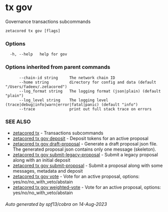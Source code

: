 # tx gov

Governance transactions subcommands

```
zetacored tx gov [flags]
```

### Options

```
  -h, --help   help for gov
```

### Options inherited from parent commands

```
      --chain-id string     The network chain ID
      --home string         directory for config and data (default "/Users/fadeev/.zetacored")
      --log_format string   The logging format (json|plain) (default "plain")
      --log_level string    The logging level (trace|debug|info|warn|error|fatal|panic) (default "info")
      --trace               print out full stack trace on errors
```

### SEE ALSO

* [zetacored tx](zetacored_tx.md)	 - Transactions subcommands
* [zetacored tx gov deposit](zetacored_tx_gov_deposit.md)	 - Deposit tokens for an active proposal
* [zetacored tx gov draft-proposal](zetacored_tx_gov_draft-proposal.md)	 - Generate a draft proposal json file. The generated proposal json contains only one message (skeleton).
* [zetacored tx gov submit-legacy-proposal](zetacored_tx_gov_submit-legacy-proposal.md)	 - Submit a legacy proposal along with an initial deposit
* [zetacored tx gov submit-proposal](zetacored_tx_gov_submit-proposal.md)	 - Submit a proposal along with some messages, metadata and deposit
* [zetacored tx gov vote](zetacored_tx_gov_vote.md)	 - Vote for an active proposal, options: yes/no/no_with_veto/abstain
* [zetacored tx gov weighted-vote](zetacored_tx_gov_weighted-vote.md)	 - Vote for an active proposal, options: yes/no/no_with_veto/abstain

###### Auto generated by spf13/cobra on 14-Aug-2023
